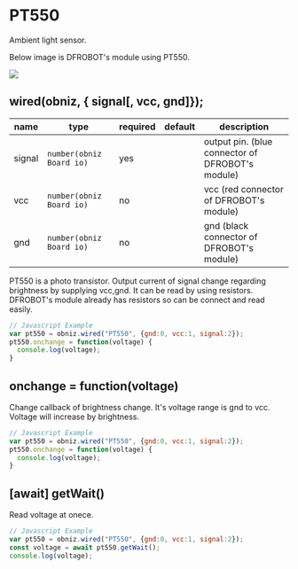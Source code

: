 # PT550

Ambient light sensor.

Below image is DFROBOT's module using PT550.

![](image.jpg)

## wired(obniz, { signal[, vcc, gnd]});

name | type | required | default | description
--- | --- | --- | --- | ---
signal | `number(obniz Board io)` | yes |  &nbsp; | output pin. (blue connector of DFROBOT's module)
vcc | `number(obniz Board io)` | no |  &nbsp; | vcc (red connector of DFROBOT's module)
gnd | `number(obniz Board io)` | no |  &nbsp; | gnd (black connector of DFROBOT's module)

PT550 is a photo transistor. Output current of signal change regarding brightness by supplying vcc,gnd.
It can be read by using resistors.
DFROBOT's module already has resistors so can be connect and read easily.

```Javascript
// Javascript Example
var pt550 = obniz.wired("PT550", {gnd:0, vcc:1, signal:2});
pt550.onchange = function(voltage) {
  console.log(voltage);
}
```

## onchange = function(voltage)

Change callback of brightness change.
It's voltage range is gnd to vcc.
Voltage will increase by brightness.

```Javascript
// Javascript Example
var pt550 = obniz.wired("PT550", {gnd:0, vcc:1, signal:2});
pt550.onchange = function(voltage) {
  console.log(voltage);
}
```

## [await] getWait()

Read voltage at onece.

```Javascript
// Javascript Example
var pt550 = obniz.wired("PT550", {gnd:0, vcc:1, signal:2});
const voltage = await pt550.getWait();
console.log(voltage);
```